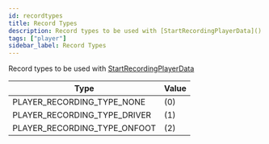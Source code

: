 ```yaml
---
id: recordtypes
title: Record Types
description: Record types to be used with [StartRecordingPlayerData]()../functions/StartRecordingPlayerData)
tags: ["player"]
sidebar_label: Record Types
---
```


Record types to be used with [StartRecordingPlayerData](../functions/StartRecordingPlayerData)

| Type                         | Value |
| ---------------------------- | ----- |
| PLAYER_RECORDING_TYPE_NONE   | (0)   |
| PLAYER_RECORDING_TYPE_DRIVER | (1)   |
| PLAYER_RECORDING_TYPE_ONFOOT | (2)   |
